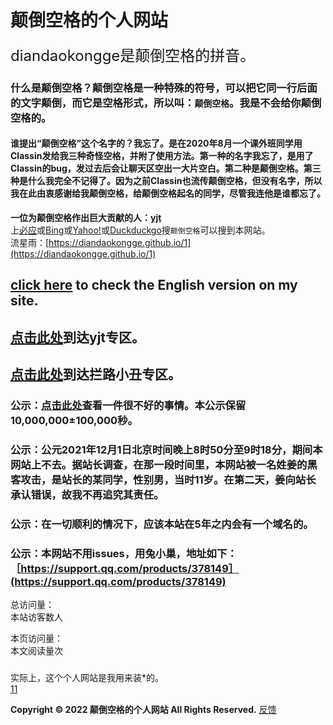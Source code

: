 # 颠倒空格的个人网站  
<font size=5>diandaokongge是颠倒空格的拼音。 </font>  
### 什么是颠倒空格？颠倒空格是一种特殊的符号，可以把它同一行后面的文字颠倒，而它是空格形式，所以叫：`颠倒空格`。我是不会给你颠倒空格的。  
#### 谁提出“颠倒空格”这个名字的？我忘了。是在2020年8月一个课外班同学用Classin发给我三种奇怪空格，并附了使用方法。第一种的名字我忘了，是用了Classin的bug，发过去后会让聊天区空出一大片空白。第二种是颠倒空格。第三种是什么我完全不记得了。因为之前Classin也流传颠倒空格，但没有名字，所以我在此由衷感谢给我颠倒空格，给颠倒空格起名的同学，尽管我连他是谁都忘了。  
**一位为颠倒空格作出巨大贡献的人：[yjt](https://diandaokongge.github.io/yjt)**   
上[必应](https://cn.bing.com)或[Bing](https://www.bing.com)或[Yahoo!](https://www.yahoo.com)或[Duckduckgo](https://duckduckgo.com)搜`颠倒空格`可以搜到本网站。  
流星雨：[https://diandaokongge.github.io/1](https://diandaokongge.github.io/1)  

## [click here](https://diandaokongge.github.io/en) to check the English version on my site.  
## [点击此处](https://diandaokongge.github.io/yjt)到达yjt专区。  
## [点击此处](https://diandaokongge.github.io/llxc)到达拦路小丑专区。   
### 公示：[点击此处](https://diandaokongge.github.io/bad)查看一件很不好的事情。本公示保留10,000,000±100,000秒。  
### 公示：公元2021年12月1日北京时间晚上8时50分至9时18分，期间本网站上不去。据站长调查，在那一段时间里，本网站被一名姓姜的黑客攻击，是站长的某同学，性别男，当时11岁。在第二天，姜向站长承认错误，故我不再追究其责任。
### 公示：在一切顺利的情况下，应该本站在5年之内会有一个域名的。
### 公示：本网站不用issues，用兔小巢，地址如下：［https://support.qq.com/products/378149］(https://support.qq.com/products/378149)

<script type="text/javascript" src="busuanzi.js"></script>    
<script async src="//busuanzi.ibruce.info/busuanzi/2.3/busuanzi.pure.mini.js">
</script>  


总访问量：  
<span id="busuanzi_container_site_uv">
  本站访客数<span id="busuanzi_value_site_uv"></span>人
</span>

本页访问量：  
<span id="busuanzi_container_page_pv">
  本文阅读量<span id="busuanzi_value_page_pv"></span>次
</span>

### <span id="runtime_span"></span><script type="text/javascript">function show_runtime(){window.setTimeout("show_runtime()",1000);X=new Date("11/27/2021 21:04:00");Y=new Date();T=(Y.getTime()-X.getTime());M=24*60*60*1000;a=T/M;A=Math.floor(a);b=(a-A)*24;B=Math.floor(b);c=(b-B)*60;C=Math.floor((b-B)*60);D=Math.floor((c-C)*60);runtime_span.innerHTML="本站已运行: "+A+"天"+B+"小时"+C+"分"+D+"秒"}show_runtime();</script> 

实际上，这个个人网站是我用来装\*的。  
[11](https://diandaokongge.github.io/时间像小马车.m4a)

**Copyright © 2022 颠倒空格的个人网站 All Rights Reserved.**   [反馈](https://support.qq.com/products/378149)
